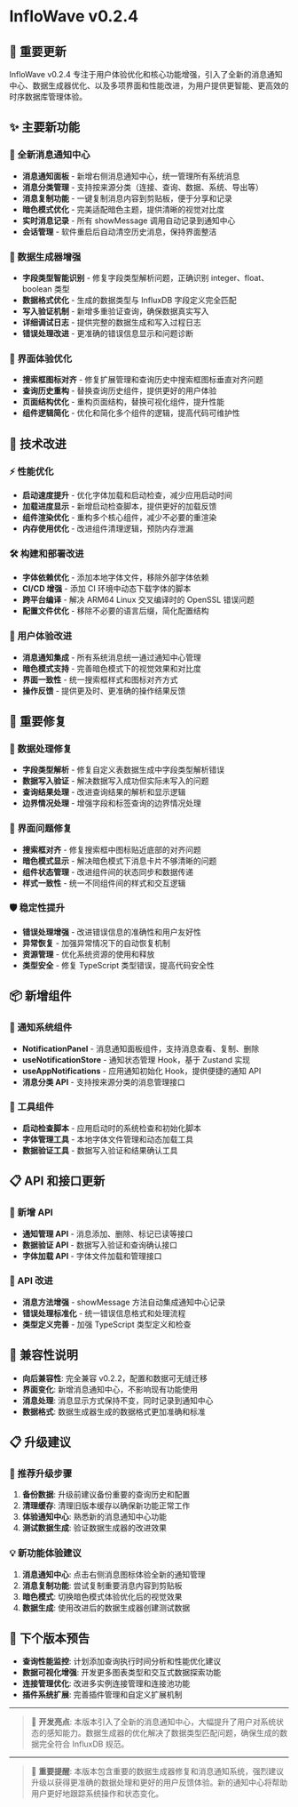 # InfloWave v0.2.4

## 🚀 重要更新

InfloWave v0.2.4 专注于用户体验优化和核心功能增强，引入了全新的消息通知中心、数据生成器优化、以及多项界面和性能改进，为用户提供更智能、更高效的时序数据库管理体验。

## ✨ 主要新功能

### 📢 全新消息通知中心
- **消息通知面板** - 新增右侧消息通知中心，统一管理所有系统消息
- **消息分类管理** - 支持按来源分类（连接、查询、数据、系统、导出等）
- **消息复制功能** - 一键复制消息内容到剪贴板，便于分享和记录
- **暗色模式优化** - 完美适配暗色主题，提供清晰的视觉对比度
- **实时消息记录** - 所有 showMessage 调用自动记录到通知中心
- **会话管理** - 软件重启后自动清空历史消息，保持界面整洁

### 🔧 数据生成器增强
- **字段类型智能识别** - 修复字段类型解析问题，正确识别 integer、float、boolean 类型
- **数据格式优化** - 生成的数据类型与 InfluxDB 字段定义完全匹配
- **写入验证机制** - 新增多重验证查询，确保数据真实写入
- **详细调试日志** - 提供完整的数据生成和写入过程日志
- **错误处理改进** - 更准确的错误信息显示和问题诊断

### 🎨 界面体验优化
- **搜索框图标对齐** - 修复扩展管理和查询历史中搜索框图标垂直对齐问题
- **查询历史重构** - 替换查询历史组件，提供更好的用户体验
- **页面结构优化** - 重构页面结构，替换可视化组件，提升性能
- **组件逻辑简化** - 优化和简化多个组件的逻辑，提高代码可维护性

## 🔧 技术改进

### ⚡ 性能优化
- **启动速度提升** - 优化字体加载和启动检查，减少应用启动时间
- **加载进度显示** - 新增启动检查脚本，提供更好的加载反馈
- **组件渲染优化** - 重构多个核心组件，减少不必要的重渲染
- **内存使用优化** - 改进组件清理逻辑，预防内存泄漏

### 🛠️ 构建和部署改进
- **字体依赖优化** - 添加本地字体文件，移除外部字体依赖
- **CI/CD 增强** - 添加 CI 环境中动态下载字体的脚本
- **跨平台编译** - 解决 ARM64 Linux 交叉编译时的 OpenSSL 错误问题
- **配置文件优化** - 移除不必要的语言后缀，简化配置结构

### 🎯 用户体验改进
- **消息通知集成** - 所有系统消息统一通过通知中心管理
- **暗色模式支持** - 完善暗色模式下的视觉效果和对比度
- **界面一致性** - 统一搜索框样式和图标对齐方式
- **操作反馈** - 提供更及时、更准确的操作结果反馈

## 🔨 重要修复

### 🐛 数据处理修复
- **字段类型解析** - 修复自定义表数据生成中字段类型解析错误
- **数据写入验证** - 解决数据写入成功但实际未写入的问题
- **查询结果处理** - 改进查询结果的解析和显示逻辑
- **边界情况处理** - 增强字段和标签查询的边界情况处理

### 🔧 界面问题修复
- **搜索框对齐** - 修复搜索框中图标贴近底部的对齐问题
- **暗色模式显示** - 解决暗色模式下消息卡片不够清晰的问题
- **组件状态管理** - 改进组件间的状态同步和数据传递
- **样式一致性** - 统一不同组件间的样式和交互逻辑

### 🛡️ 稳定性提升
- **错误处理增强** - 改进错误信息的准确性和用户友好性
- **异常恢复** - 加强异常情况下的自动恢复机制
- **资源管理** - 优化系统资源的使用和释放
- **类型安全** - 修复 TypeScript 类型错误，提高代码安全性

## 📦 新增组件

### 📢 通知系统组件
- **NotificationPanel** - 消息通知面板组件，支持消息查看、复制、删除
- **useNotificationStore** - 通知状态管理 Hook，基于 Zustand 实现
- **useAppNotifications** - 应用通知初始化 Hook，提供便捷的通知 API
- **消息分类 API** - 支持按来源分类的消息管理接口

### 🔧 工具组件
- **启动检查脚本** - 应用启动时的系统检查和初始化脚本
- **字体管理工具** - 本地字体文件管理和动态加载工具
- **数据验证工具** - 数据写入验证和结果确认工具

## 📋 API 和接口更新

### 🔗 新增 API
- **通知管理 API** - 消息添加、删除、标记已读等接口
- **数据验证 API** - 数据写入验证和查询确认接口
- **字体加载 API** - 字体文件加载和管理接口

### 🔄 API 改进
- **消息方法增强** - showMessage 方法自动集成通知中心记录
- **错误处理标准化** - 统一错误信息格式和处理流程
- **类型定义完善** - 加强 TypeScript 类型定义和检查

## 🔄 兼容性说明

- **向后兼容性**: 完全兼容 v0.2.2，配置和数据可无缝迁移
- **界面变化**: 新增消息通知中心，不影响现有功能使用
- **消息处理**: 消息显示方式保持不变，同时记录到通知中心
- **数据格式**: 数据生成器生成的数据格式更加准确和标准

## 📋 升级建议

### 🚀 推荐升级步骤
1. **备份数据**: 升级前建议备份重要的查询历史和配置
2. **清理缓存**: 清理旧版本缓存以确保新功能正常工作
3. **体验通知中心**: 熟悉新的消息通知中心功能
4. **测试数据生成**: 验证数据生成器的改进效果

### 💡 新功能体验建议
1. **消息通知中心**: 点击右侧消息图标体验全新的通知管理
2. **消息复制功能**: 尝试复制重要消息内容到剪贴板
3. **暗色模式**: 切换暗色模式体验优化后的视觉效果
4. **数据生成**: 使用改进后的数据生成器创建测试数据

## 🎯 下个版本预告

- **查询性能监控**: 计划添加查询执行时间分析和性能优化建议
- **数据可视化增强**: 开发更多图表类型和交互式数据探索功能
- **连接管理优化**: 改进多实例连接管理和连接池功能
- **插件系统扩展**: 完善插件管理和自定义扩展机制

---

> 🎯 **开发亮点**: 本版本引入了全新的消息通知中心，大幅提升了用户对系统状态的感知能力。数据生成器的优化解决了数据类型匹配问题，确保生成的数据完全符合 InfluxDB 规范。

---

> 📝 **重要提醒**: 本版本包含重要的数据生成器修复和消息通知系统，强烈建议升级以获得更准确的数据处理和更好的用户反馈体验。新的通知中心将帮助用户更好地跟踪系统操作和状态变化。